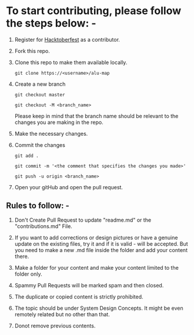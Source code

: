 # To start contributing, please follow the steps below: -

1. Register for [Hacktoberfest](https://hacktoberfest.com/) as a contributor.

2. Fork this repo.

3. Clone this repo to make them available locally.

   `git clone https://<username>/alu-map`

4. Create a new branch

   `git checkout master`

   `git checkout -M <branch_name>`

   Please keep in mind that the branch name should be relevant to the changes you are making in the repo.

5. Make the necessary changes.

6. Commit the changes

   `git add .`

   `git commit -m '<the comment that specifies the changes you made>'`

   `git push -u origin <branch_name>`

7. Open your gitHub and open the pull request.

## Rules to follow: -

1. Don't Create Pull Request to update "readme.md" or the "contributions.md" File.

2. If you want to add corrections or design pictures or have a genuine update on the existing files, try it and if it is valid - will be accepted. But you need to make a new .md file inside the folder and add your content there.

3. Make a folder for your content and make your content limited to the folder only.

4. Spammy Pull Requests will be marked spam and then closed.

5. The duplicate or copied content is strictly prohibited.

6. The topic should be under System Design Concepts. It might be even remotely related but no other than that.

7. Donot remove previous contents.
